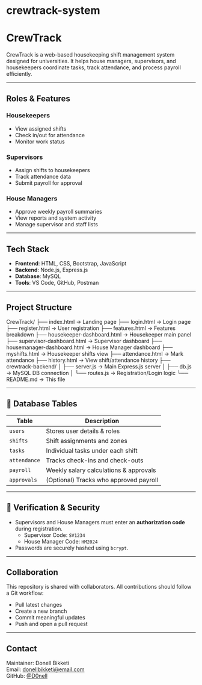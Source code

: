 # crewtrack-system
# CrewTrack

CrewTrack is a web-based housekeeping shift management system designed for universities. It helps house managers, supervisors, and housekeepers coordinate tasks, track attendance, and process payroll efficiently.

---

## Roles & Features

### Housekeepers
- View assigned shifts
- Check in/out for attendance
- Monitor work status

### Supervisors
- Assign shifts to housekeepers
- Track attendance data
- Submit payroll for approval

### House Managers
- Approve weekly payroll summaries
- View reports and system activity
- Manage supervisor and staff lists

---

## Tech Stack

- **Frontend**: HTML, CSS, Bootstrap, JavaScript
- **Backend**: Node.js, Express.js
- **Database**: MySQL
- **Tools**: VS Code, GitHub, Postman

---

## Project Structure

CrewTrack/
├── index.html → Landing page
├── login.html → Login page
├── register.html → User registration
├── features.html → Features breakdown
├── housekeeper-dashboard.html → Housekeeper main panel
├── supervisor-dashboard.html → Supervisor dashboard
├── housemanager-dashboard.html → House Manager dashboard
├── myshifts.html → Housekeeper shifts view
├── attendance.html → Mark attendance
├── history.html → View shift/attendance history
├── crewtrack-backend/
│ ├── server.js → Main Express.js server
│ ├── db.js → MySQL DB connection
│ └── routes.js → Registration/Login logic
└── README.md → This file

---

## 🧾 Database Tables

| Table      | Description                                |
|------------|--------------------------------------------|
| `users`    | Stores user details & roles                |
| `shifts`   | Shift assignments and zones                |
| `tasks`    | Individual tasks under each shift          |
| `attendance` | Tracks check-ins and check-outs         |
| `payroll`  | Weekly salary calculations & approvals     |
| `approvals`| (Optional) Tracks who approved payroll     |

---

## 🔐 Verification & Security

- Supervisors and House Managers must enter an **authorization code** during registration.
  - Supervisor Code: `SV1234`
  - House Manager Code: `HM2024`
- Passwords are securely hashed using `bcrypt`.


---

## Collaboration

This repository is shared with collaborators. All contributions should follow a Git workflow:
- Pull latest changes
- Create a new branch
- Commit meaningful updates
- Push and open a pull request

---

## Contact

Maintainer: Donell Bikketi  
Email: donellbikketi@email.com  
GitHub: [@D0nell](https://github.com/D0nell)



